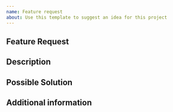 ```yaml
---
name: Feature request
about: Use this template to suggest an idea for this project
---
```


## Feature Request

## Description

<!--- Description of the feature you want to be implemented -->

## Possible Solution

<!--- Only if you have suggestions on a implementation -->

## Additional information
